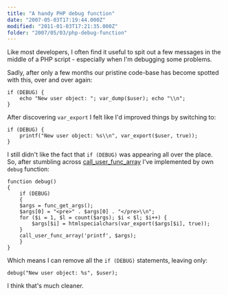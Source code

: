 ```yaml
---
title: "A handy PHP debug function"
date: "2007-05-03T17:19:44.000Z"
modified: "2011-01-03T17:21:35.000Z"
folder: "2007/05/03/php-debug-function"
---
```


Like most developers, I often find it useful to spit out a few messages in the middle of a PHP script - especially when I'm debugging some problems.

Sadly, after only a few months our pristine code-base has become spotted with this, over and over again:

    if (DEBUG) {
        echo "New user object: "; var_dump($user); echo "\\n";
    }

After discovering `var_export` I felt like I'd improved things by switching to:

    if (DEBUG) {
        printf("New user object: %s\\n", var_export($user, true));
    }

I still didn't like the fact that `if (DEBUG)` was appearing all over the place. So, after stumbling across [call_user_func_array](http://uk2.php.net/manual/en/function.call-user-func-array.php) I've implemented by own `debug` function:

    function debug()
    {
        if (DEBUG)
        {
    	$args = func_get_args();
    	$args[0] = "<pre>" . $args[0] . "</pre>\\n";
    	for ($i = 1, $l = count($args); $i < $l; $i++) {
    	    $args[$i] = htmlspecialchars(var_export($args[$i], true));
    	}
    	call_user_func_array('printf', $args);
        }
    }

Which means I can remove all the `if (DEBUG)` statements, leaving only:

    debug("New user object: %s", $user);

I think that's much cleaner.
